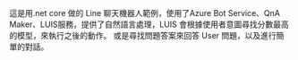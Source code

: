這是用.net core 做的 Line 聊天機器人範例，使用了Azure Bot Service、QnA Maker、LUIS服務，提供了自然語言處理，LUIS 會根據使用者意圖尋找分數最高的模型，來執行之後的動作。
或是尋找問題答案來回答 User 問題，以及進行簡單的對話。
